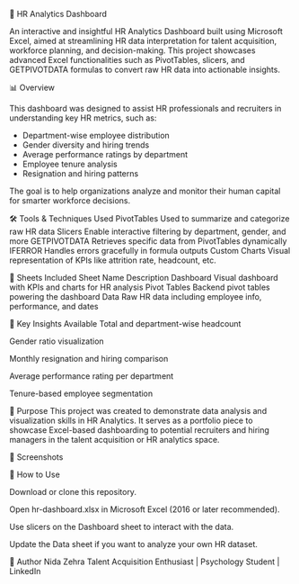 💼 HR Analytics Dashboard 

An interactive and insightful HR Analytics Dashboard built using Microsoft Excel, aimed at streamlining HR data interpretation for talent acquisition, workforce planning, and decision-making. This project showcases advanced Excel functionalities such as PivotTables, slicers, and GETPIVOTDATA formulas to convert raw HR data into actionable insights.

📊 Overview 

This dashboard was designed to assist HR professionals and recruiters in understanding key HR metrics, such as:

- Department-wise employee distribution
- Gender diversity and hiring trends
- Average performance ratings by department
- Employee tenure analysis
- Resignation and hiring patterns

The goal is to help organizations analyze and monitor their human capital for smarter workforce decisions.

🛠️ Tools & Techniques Used 
PivotTables Used to summarize and categorize raw HR data Slicers Enable interactive filtering by department, gender, and more GETPIVOTDATA Retrieves specific data from PivotTables dynamically IFERROR Handles errors gracefully in formula outputs Custom Charts Visual representation of KPIs like attrition rate, headcount, etc.

📁 Sheets Included Sheet Name Description Dashboard Visual dashboard with KPIs and charts for HR analysis Pivot Tables Backend pivot tables powering the dashboard Data Raw HR data including employee info, performance, and dates

📌 Key Insights Available Total and department-wise headcount

Gender ratio visualization

Monthly resignation and hiring comparison

Average performance rating per department

Tenure-based employee segmentation

🚀 Purpose This project was created to demonstrate data analysis and visualization skills in HR Analytics. It serves as a portfolio piece to showcase Excel-based dashboarding to potential recruiters and hiring managers in the talent acquisition or HR analytics space.

📸 Screenshots

📂 How to Use 

Download or clone this repository.

Open hr-dashboard.xlsx in Microsoft Excel (2016 or later recommended).

Use slicers on the Dashboard sheet to interact with the data.

Update the Data sheet if you want to analyze your own HR dataset.

👤 Author 
Nida Zehra Talent Acquisition Enthusiast | Psychology Student | LinkedIn
